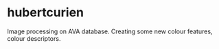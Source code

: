 hubertcurien
============

Image processing on AVA database. Creating some new colour features, colour descriptors.
